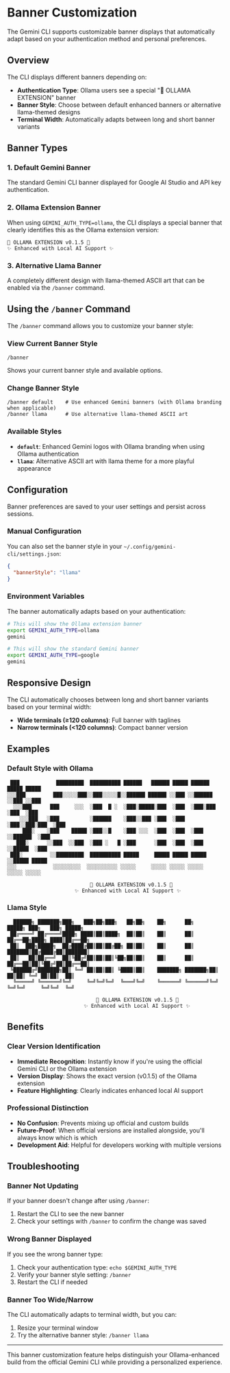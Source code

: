 # Banner Customization

The Gemini CLI supports customizable banner displays that automatically adapt based on your authentication method and personal preferences.

## Overview

The CLI displays different banners depending on:
- **Authentication Type**: Ollama users see a special "🦙 OLLAMA EXTENSION" banner
- **Banner Style**: Choose between default enhanced banners or alternative llama-themed designs
- **Terminal Width**: Automatically adapts between long and short banner variants

## Banner Types

### 1. Default Gemini Banner
The standard Gemini CLI banner displayed for Google AI Studio and API key authentication.

### 2. Ollama Extension Banner
When using `GEMINI_AUTH_TYPE=ollama`, the CLI displays a special banner that clearly identifies this as the Ollama extension version:

```
🦙 OLLAMA EXTENSION v0.1.5 🦙
✨ Enhanced with Local AI Support ✨
```

### 3. Alternative Llama Banner
A completely different design with llama-themed ASCII art that can be enabled via the `/banner` command.

## Using the `/banner` Command

The `/banner` command allows you to customize your banner style:

### View Current Banner Style
```
/banner
```
Shows your current banner style and available options.

### Change Banner Style
```
/banner default    # Use enhanced Gemini banners (with Ollama branding when applicable)
/banner llama      # Use alternative llama-themed ASCII art
```

### Available Styles

- **`default`**: Enhanced Gemini logos with Ollama branding when using Ollama authentication
- **`llama`**: Alternative ASCII art with llama theme for a more playful appearance

## Configuration

Banner preferences are saved to your user settings and persist across sessions.

### Manual Configuration
You can also set the banner style in your `~/.config/gemini-cli/settings.json`:

```json
{
  "bannerStyle": "llama"
}
```

### Environment Variables
The banner automatically adapts based on your authentication:

```bash
# This will show the Ollama extension banner
export GEMINI_AUTH_TYPE=ollama
gemini

# This will show the standard Gemini banner  
export GEMINI_AUTH_TYPE=google
gemini
```

## Responsive Design

The CLI automatically chooses between long and short banner variants based on your terminal width:

- **Wide terminals (≥120 columns)**: Full banner with taglines
- **Narrow terminals (<120 columns)**: Compact banner version

## Examples

### Default Style with Ollama
```
 ███            █████████  ██████████ ██████   ██████ █████ ██████   █████ █████
░░░███         ███░░░░░███░░███░░░░░█░░██████ ██████ ░░███ ░░██████ ░░███ ░░███
  ░░░███      ███     ░░░  ░███  █ ░  ░███░█████░███  ░███  ░███░███ ░███  ░███
    ░░░███   ░███          ░██████    ░███░░███ ░███  ░███  ░███░░███░███  ░███
     ███░    ░███    █████ ░███░░█    ░███ ░░░  ░███  ░███  ░███ ░░██████  ░███
   ███░      ░░███  ░░███  ░███ ░   █ ░███      ░███  ░███  ░███  ░░█████  ░███
 ███░         ░░█████████  ██████████ █████     █████ █████ █████  ░░█████ █████
░░░            ░░░░░░░░░  ░░░░░░░░░░ ░░░░░     ░░░░░ ░░░░░ ░░░░░    ░░░░░ ░░░░░

                           🦙 OLLAMA EXTENSION v0.1.5 🦙
                      ✨ Enhanced with Local AI Support ✨
```

### Llama Style
```
  ██████╗ ███████╗███╗   ███╗██╗███╗   ██╗██╗    ██╗      ██╗      █████╗ ███╗   ███╗ █████╗ 
 ██╔════╝ ██╔════╝████╗ ████║██║████╗  ██║██║    ██║      ██║     ██╔══██╗████╗ ████║██╔══██╗
 ██║  ███╗█████╗  ██╔████╔██║██║██╔██╗ ██║██║    ██║      ██║     ███████║██╔████╔██║███████║
 ██║   ██║██╔══╝  ██║╚██╔╝██║██║██║╚██╗██║██║    ██║      ██║     ██╔══██║██║╚██╔╝██║██╔══██║
 ╚██████╔╝███████╗██║ ╚═╝ ██║██║██║ ╚████║██║    ███████╗ ███████╗██║  ██║██║ ╚═╝ ██║██║  ██║
  ╚═════╝ ╚══════╝╚═╝     ╚═╝╚═╝╚═╝  ╚═══╝╚═╝    ╚══════╝ ╚══════╝╚═╝  ╚═╝╚═╝     ╚═╝╚═╝  ╚═╝
                                                                                              
                             🦙 OLLAMA EXTENSION v0.1.5 🦙                                   
                         ✨ Enhanced with Local AI Support ✨                               
```

## Benefits

### Clear Version Identification
- **Immediate Recognition**: Instantly know if you're using the official Gemini CLI or the Ollama extension
- **Version Display**: Shows the exact version (v0.1.5) of the Ollama extension
- **Feature Highlighting**: Clearly indicates enhanced local AI support

### Professional Distinction
- **No Confusion**: Prevents mixing up official and custom builds
- **Future-Proof**: When official versions are installed alongside, you'll always know which is which
- **Development Aid**: Helpful for developers working with multiple versions

## Troubleshooting

### Banner Not Updating
If your banner doesn't change after using `/banner`:
1. Restart the CLI to see the new banner
2. Check your settings with `/banner` to confirm the change was saved

### Wrong Banner Displayed
If you see the wrong banner type:
1. Check your authentication type: `echo $GEMINI_AUTH_TYPE`
2. Verify your banner style setting: `/banner`
3. Restart the CLI if needed

### Banner Too Wide/Narrow
The CLI automatically adapts to terminal width, but you can:
1. Resize your terminal window
2. Try the alternative banner style: `/banner llama`

---

This banner customization feature helps distinguish your Ollama-enhanced build from the official Gemini CLI while providing a personalized experience. 